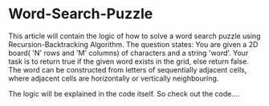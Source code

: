 # Word-Search-Puzzle
This article will contain the logic of how to solve a word search puzzle using Recursion-Backtracking Algorithm.
The question states:
You are given a 2D board( 'N' rows and 'M' columns) of characters and a string 'word'.
Your task is to return true if the given word exists in the grid, else return false.
The word can be constructed from letters of sequentially adjacent cells, where adjacent cells are horizontally or vertically neighbouring.


The logic will be explained in the code itself.
So check out the code....


